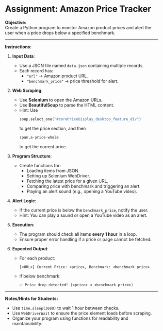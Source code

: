 # Assignment: Amazon Price Tracker

**Objective:**  
Create a Python program to monitor Amazon product prices and alert the user when a price drops below a specified benchmark.

---

**Instructions:**  

1. **Input Data**:  
   - Use a JSON file named `data.json` containing multiple records.  
   - Each record has:
     - `"url"` → Amazon product URL.  
     - `"benchmark_price"` → price threshold for alert.  

2. **Web Scraping**:  
   - Use **Selenium** to open the Amazon URLs.  
   - Use **BeautifulSoup** to parse the HTML content.  
   - Hint: Use 
     ```python
     soup.select_one("#corePriceDisplay_desktop_feature_div")
     ```
     to get the price section, and then 
     ```python
     span.a-price-whole
     ``` 
     to get the current price.

3. **Program Structure**:  
   - Create functions for:
     - Loading items from JSON.  
     - Setting up Selenium WebDriver.  
     - Fetching the latest price for a given URL.  
     - Comparing price with benchmark and triggering an alert.  
     - Playing an alert sound (e.g., opening a YouTube video).  

4. **Alert Logic**:  
   - If the current price is below the `benchmark_price`, notify the user.  
   - Hint: You can play a sound or open a YouTube video as an alert.

5. **Execution**:  
   - The program should check all items **every 1 hour** in a loop.  
   - Ensure proper error handling if a price or page cannot be fetched.  

6. **Expected Output**:  
   - For each product:
     ```
     [<URL>] Current Price: <price>, Benchmark: <benchmark_price>
     ```
   - If below benchmark:
     ```
     ✅ Price drop detected! (<price> < <benchmark_price>)
     ```

---

**Notes/Hints for Students:**  
- Use `time.sleep(3600)` to wait 1 hour between checks.  
- Use `WebDriverWait` to ensure the price element loads before scraping.  
- Organize your program using functions for readability and maintainability.
